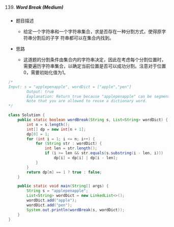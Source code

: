 139. ##### Word Break (Medium)

- 题目描述
  - 给定一个字符串和一个字符串集合，求是否存在一种分割方式，使得原字符串分割后的子字 符串都可以在集合内找到。

- 思路
  - 这道题的分割条件由集合内的字符串决定，因此在考虑每个分割位置时，需要遍历字符串集合，以确定当前位置是否可以成功分割。注意对于位置 0，需要初始化值为1。

```java
/*
Input: s = "applepenapple", wordDict = ["apple","pen"]
        Output: true
        Explanation: Return true because "applepenapple" can be segmented as "apple pen apple".
        Note that you are allowed to reuse a dictionary word.
*/

class Solution {
    public static boolean wordBreak(String s, List<String> wordDict) {
        int n = s.length();
        int[] dp = new int[n + 1];
        dp[0] = 1;
        for (int i = 1; i <= n; i++) {
            for (String str : wordDict) {
                int len = str.length();
                if (i >= len && str.equals(s.substring(i - len, i)))
                    dp[i] = dp[i] | dp[i - len];
            }
        }
        return dp[n] == 1 ? true : false;
    }

    public static void main(String[] args) {
        String s = "applepenapple";
        List<String> wordDict = new LinkedList<>();
        wordDict.add("apple");
        wordDict.add("pen");
        System.out.println(wordBreak(s, wordDict));
    }
}
```

